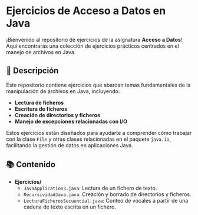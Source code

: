# Ejercicios de Acceso a Datos en Java

¡Bienvenido al repositorio de ejercicios de la asignatura **Acceso a Datos**! Aquí encontrarás una colección de ejercicios prácticos centrados en el manejo de archivos en Java. 

## 📂 Descripción

Este repositorio contiene ejercicios que abarcan temas fundamentales de la manipulación de archivos en Java, incluyendo:

- **Lectura de ficheros**
- **Escritura de ficheros**
- **Creación de directorios y ficheros**
- **Manejo de excepciones relacionadas con I/O**

Estos ejercicios están diseñados para ayudarte a comprender cómo trabajar con la clase `File` y otras clases relacionadas en el paquete `java.io`, facilitando la gestión de datos en aplicaciones Java.

## 📚 Contenido

- **Ejercicios/**
  - `JavaApplication3.java`: Lectura de un fichero de texto.
  - `RecursividadJava.java`: Creación y borrado de directorios y ficheros.
  - `LecturaFicherosSecuencial.java`: Conteo de vocales a partir de una cadena de texto escrita en un fichero.
